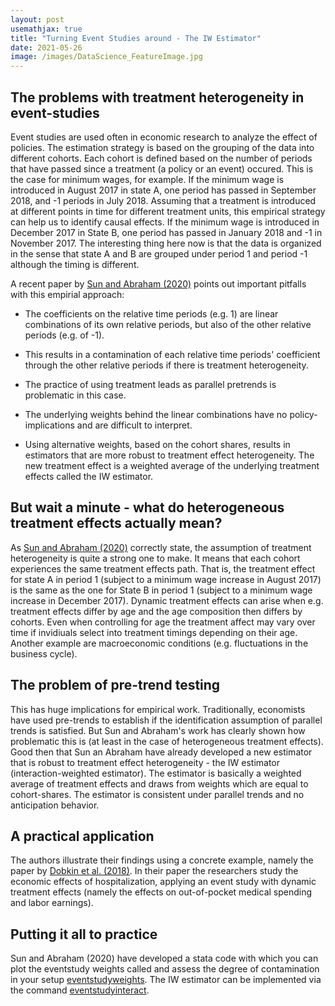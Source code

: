 ```yaml
---
layout: post
usemathjax: true 
title: "Turning Event Studies around - The IW Estimator"
date: 2021-05-26
image: /images/DataScience_FeatureImage.jpg
---
```


## The problems with treatment heterogeneity in event-studies 

Event studies are used often in economic research to analyze the effect of policies. The estimation strategy is based on the grouping of the data into different cohorts. Each cohort is defined based on the number of periods that have passed since a treatment (a policy or an event) occured. This is the case for minimum wages, for example. If the minimum wage is introduced in August 2017 in state A, one period has passed in September 2018, and -1 periods in July 2018. Assuming that a treatment is introduced at different points in time for different treatment units, this empirical strategy can help us to identify causal effects. If the minimum wage is introduced in December 2017 in State B, one period has passed in January 2018 and -1 in November 2017. The interesting thing here now is that the data is organized in the sense that state A and B are grouped under period 1 and period -1 although the timing is different. 

A recent paper by [Sun and Abraham (2020)](http://economics.mit.edu/files/14964) points out important pitfalls with this empirial approach: 

- The coefficients on the relative time periods (e.g. 1) are linear combinations of its own relative periods, but also of the other relative periods (e.g. of -1). 

- This results in a contamination of each relative time periods' coefficient through the other relative periods if there is treatment heterogeneity. 

- The practice of using treatment leads as parallel pretrends is problematic in this case. 

- The underlying weights behind the linear combinations have no policy-implications and are difficult to interpret. 

- Using alternative weights, based on the cohort shares, results in estimators that are more robust to treatment effect heterogeneity. The new treatment effect is a weighted average of the underlying treatment effects called the IW estimator.

## But wait a minute - what do heterogeneous treatment effects actually mean? 

As [Sun and Abraham (2020)](http://economics.mit.edu/files/14964) correctly state, the assumption of treatment heterogeneity is quite a strong one to make. It means that each cohort experiences the same treatment effects path. That is, the treatment effect for state A in period 1 (subject to a minimum wage increase in August 2017) is the same as the one for State B in period 1 (subject to a minimum wage increase in December 2017). Dynamic treatment effects can arise when e.g. treatment effects differ by age and the age composition then differs by cohorts. Even when controlling for age the treatment affect may vary over time if invidiuals select into treatment timings depending on their age. Another example are macroeconomic conditions (e.g. fluctuations in the business cycle). 

## The problem of pre-trend testing 

This has huge implications for empirical work. Traditionally, economists have used pre-trends to establish if the identification assumption of parallel trends is satisfied. But Sun and Abraham's work has clearly shown how problematic this is (at least in the case of heterogeneous treatment effects). Good then that Sun an Abraham have already developed a new estimator that is robust to treatment effect heterogeneity - the IW estimator (interaction-weighted estimator). The estimator is basically a weighted average of treatment effects and draws from weights which are equal to cohort-shares. The estimator is consistent under parallel trends and no anticipation behavior. 

## A practical application 

The authors illustrate their findings using a concrete example, namely the paper by [Dobkin et al. (2018)](). In their paper the researchers study the economic effects of hospitalization, applying an event study with dynamic treatment effects (namely the effects on out-of-pocket medical spending and labor earnings).   




## Putting it all to practice 

Sun and Abraham (2020) have developed a stata code with which you can plot the eventstudy weights called and assess the degree of contamination in your setup [eventstudyweights](https://ideas.repec.org/c/boc/bocode/s458833.html). The IW estimator can be implemented via the command [eventstudyinteract](https://github.com/lsun20/EventStudyInteract). 





